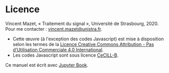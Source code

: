 # Licence

<span xmlns:cc="http://creativecommons.org/ns#" property="cc:attributionName">Vincent Mazet</span>,
« <span xmlns:dct="http://purl.org/dc/terms/" property="dct:title">Traitement du signal</span> »,
Université de Strasbourg, 2020.
Pour me contacter : <a href="mailto:vincent.mazet@unistra.fr">vincent.mazet@unistra.fr</a>.

* </a>Cette œuvre (à l'exception des codes Javascript) est mise à disposition selon les termes de la <a rel="license" href="http://creativecommons.org/licenses/by-nc/4.0/">Licence Creative Commons Attribution - Pas d’Utilisation Commerciale 4.0 International</a>.
* Les codes Javascript sont sous licence <a href="https://cecill.info/licences/Licence_CeCILL-B_V1-fr.html">CeCILL-B</a>.

Ce manuel est écrit avec <a href="https://jupyterbook.org">Jupyter Book</a>.